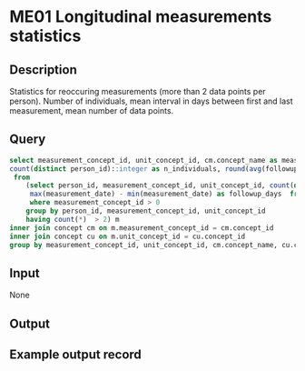 <!---
Group:measurement
Name:ME01 Longitudinal measurements statistics
Author:Iulian Dragan
CDM Version:5.0
-->

# ME01 Longitudinal measurements statistics
## Description
Statistics for reoccuring measurements (more than 2 data points per person). Number of individuals, mean interval in days between first and last measurement, mean number of data points.

## Query
```sql
select measurement_concept_id, unit_concept_id, cm.concept_name as measurement_name, cu.concept_name as unit_name,  
count(distinct person_id)::integer as n_individuals, round(avg(followup_points)) as mean_followup_points, round(avg(followup_days)) as mean_followup_days      
 from
	(select person_id, measurement_concept_id, unit_concept_id, count(distinct measurement_date) as followup_points,
	 max(measurement_date) - min(measurement_date) as followup_days  from measurement
	 where measurement_concept_id > 0
	group by person_id, measurement_concept_id, unit_concept_id
	having count(*)  > 2) m
inner join concept cm on m.measurement_concept_id = cm.concept_id
inner join concept cu on m.unit_concept_id = cu.concept_id
group by measurement_concept_id, unit_concept_id, cm.concept_name, cu.concept_name;

```

## Input

None

## Output

## Example output record





